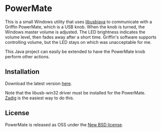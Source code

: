 # PowerMate

This is a small Windows utility that uses [libusbjava](http://libusbjava.sourceforge.net) to communicate with a Griffin PowerMate, which is a USB knob. When the knob is turned, the Windows master volume is adjusted. The LED brightness indicates the volume level, then fades away after a short time. Griffin's software supports controlling volume, but the LED stays on which was unacceptable for me.

This Java project can easily be extended to have the PowerMate knob perform other actions.

## Installation

Download the latest version [here](https://github.com/EsotericSoftware/powermate/releases).

Note that the libusb-win32 driver must be installed for the PowerMate. [Zadig](http://zadig.akeo.ie/) is the easiest way to do this.

## License

PowerMate is released as OSS under the [New BSD license](https://github.com/EsotericSoftware/powermate/blob/master/LICENSE).
